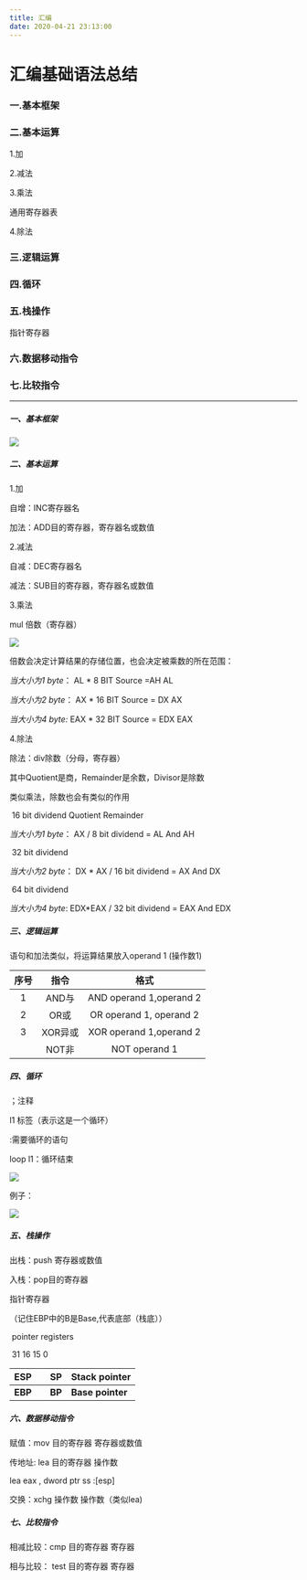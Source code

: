```yaml
---
title: 汇编
date: 2020-04-21 23:13:00
---
```


# 汇编基础语法总结

### 一.基本框架

### 二.基本运算

1.加

2.减法

3.乘法

通用寄存器表

4.除法

### 三.逻辑运算

### 四.循环

### 五.栈操作

指针寄存器

### 六.数据移动指令

### 七.比较指令

------

##### 一、基本框架

![](D:\blog\source\_posts\undefined\index\微信图片_20200424213657.png)

##### 二、基本运算

1.加

自增：INC寄存器名

加法：ADD目的寄存器，寄存器名或数值

2.减法

自减：DEC寄存器名

减法：SUB目的寄存器，寄存器名或数值

3.乘法

mul 倍数（寄存器）

![](D:\blog\source\_posts\undefined\index\微信图片_20200424223252.png)

倍数会决定计算结果的存储位置，也会决定被乘数的所在范围：

*当大小为1 byte*： AL * 8 BIT Source =AH  AL

*当大小为2 byte*： AX * 16 BIT Source = DX  AX

*当大小为4 byte:*    EAX  *  32 BIT Source  =  EDX    EAX

4.除法

除法：div除数（分母，寄存器）

其中Quotient是商，Remainder是余数，Divisor是除数

类似乘法，除数也会有类似的作用

​                             16 bit dividend            Quotient      Remainder

*当大小为1 byte*： AX / 8 bit dividend   =     AL      And    AH

​                             32 bit dividend 

*当大小为2 byte*：  DX * AX  /  16 bit dividend   =   AX  And   DX

​                             64 bit dividend

*当大小为4 byte*:    EDX*EAX / 32 bit dividend    =   EAX   And   EDX

##### 三、逻辑运算

语句和加法类似，将运算结果放入operand 1 (操作数1)

| 序号 |  指令   |          格式           |
| :--: | :-----: | :---------------------: |
|  1   |  AND与  | AND operand 1,operand 2 |
|  2   |  OR或   | OR operand 1, operand 2 |
|  3   | XOR异或 | XOR operand 1,operand 2 |
|      |  NOT非  |      NOT operand 1      |

##### 四、循环

；注释

l1 标签（表示这是一个循环）

<loop body>:需要循环的语句

loop l1：循环结束

![](D:\blog\source\_posts\undefined\index\1.png)

例子：

![](D:\blog\source\_posts\undefined\index\循环.png)



##### 五、栈操作

出栈：push 寄存器或数值

入栈：pop目的寄存器

指针寄存器

（记住EBP中的B是Base,代表底部（栈底））

​                                                          pointer registers

​                            31       16   15                 0

|   ESP   |      |   SP   | Stack pointer    |
| :-----: | ---- | :----: | ---------------- |
| **EBP** |      | **BP** | **Base pointer** |

##### 六、数据移动指令

赋值：mov 目的寄存器  寄存器或数值

传地址: lea 目的寄存器   操作数

lea  eax ,  dword   ptr    ss   :[esp]

交换：xchg 操作数  操作数（类似lea)

##### 七、比较指令

相减比较：cmp 目的寄存器   寄存器

相与比较： test 目的寄存器   寄存器